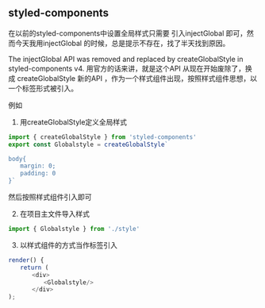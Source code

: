 ## styled-components

在以前的styled-components中设置全局样式只需要 引入injectGlobal 即可，然而今天我用injectGlobal 的时候，总是提示不存在，找了半天找到原因。

The injectGlobal API was removed and replaced by createGlobalStyle in styled-components v4. 用官方的话来讲，就是这个API 从现在开始废除了，换成 createGlobalStyle 新的API ，作为一个样式组件出现，按照样式组件思想，以一个标签形式被引入。

例如

1. 用createGlobalStyle定义全局样式

```js
import { createGlobalStyle } from 'styled-components'
export const Globalstyle = createGlobalStyle`　

body{
　　margin: 0;
　　padding: 0
}`
```



然后按照样式组件引入即可

2. 在项目主文件导入样式

```js
import { Globalstyle } from './style'
```

 

3. 以样式组件的方式当作标签引入

```js
render() {
　　return (
　　　　<div>
　　　　　　<Globalstyle/>
　　　　</div>
);
```

